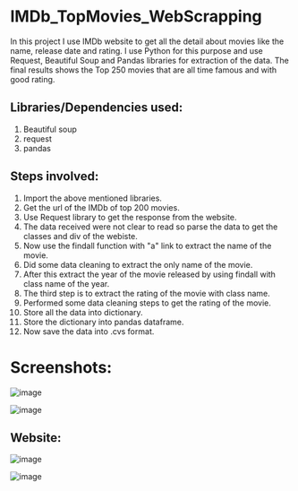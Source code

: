 # IMDb_TopMovies_WebScrapping
In this project I use IMDb website to get all the detail about
movies like the name, release date and rating. I use Python for this purpose and use Request, Beautiful Soup and Pandas libraries for extraction of the data. The final results shows the Top 250 movies that are all time famous and with good rating.


## Libraries/Dependencies used:
1. Beautiful soup
2. request
3. pandas


## Steps involved:
1. Import the above mentioned libraries.
2. Get the url of the IMDb of top 200 movies.
3. Use Request library to get the response from the website.
4. The data received were not clear to read so parse the data to get the classes and div of the webiste.
5. Now use the findall function with "a" link to extract the name of the movie.
6. Did some data cleaning to extract the only name of the movie.
7. After this extract the year of the movie released by using findall with class name of the year.
8. The third step is to extract the rating of the movie with class name.
9. Performed some data cleaning steps to get the rating of the movie.
10. Store all the data into dictionary.
11. Store the dictionary into pandas dataframe.
12. Now save the data into .cvs format.

# Screenshots:
![image](https://user-images.githubusercontent.com/104086680/235835271-ef29956e-263f-4f20-963f-6a56b38e40b7.png)

![image](https://user-images.githubusercontent.com/104086680/235835408-f3c3ec2d-ecd4-434b-a274-c71ac90a8b9d.png)

## Website:
![image](https://user-images.githubusercontent.com/104086680/235835545-93fe60e6-1eb1-4b5c-bb7a-c7acf2e50b14.png)

![image](https://user-images.githubusercontent.com/104086680/235835613-d1a94263-cc1f-478f-9ae3-4dcc5b581b2d.png)




